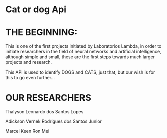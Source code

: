 # Cat or dog Api

# THE BEGINNING:

This is one of the first projects initiated by Laboratorios Lambda, in order to initiate researchers in the field of neural networks and 
artificial intelligence, although simple and small, these are the first steps towards much larger projects and research.

This API is used to identify DOGS and CATS, just that, but our wish is for this to go even further...

# OUR RESEARCHERS 

Thalyson Leonardo dos Santos Lopes

Adickson Vernek Rodrigues dos Santos Junior

Marcel Keen Ron Mei
